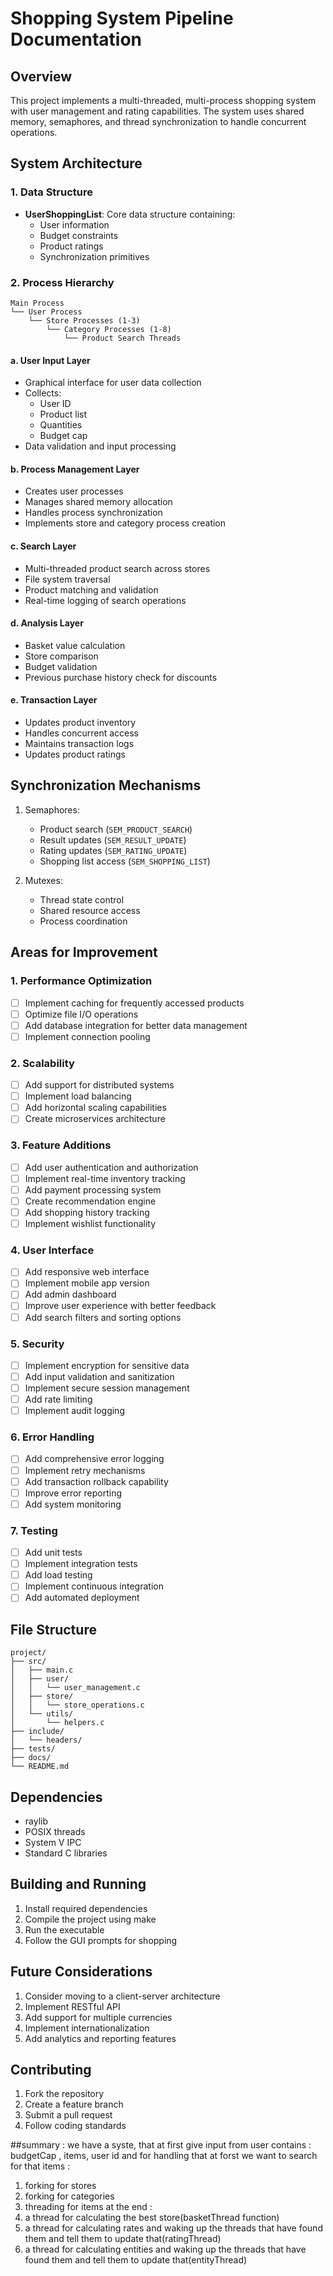 # Shopping System Pipeline Documentation

## Overview
This project implements a multi-threaded, multi-process shopping system with user management and rating capabilities. The system uses shared memory, semaphores, and thread synchronization to handle concurrent operations.

## System Architecture

### 1. Data Structure
- **UserShoppingList**: Core data structure containing:
  - User information
  - Budget constraints
  - Product ratings
  - Synchronization primitives

### 2. Process Hierarchy
```
Main Process
└── User Process
    └── Store Processes (1-3)
        └── Category Processes (1-8)
            └── Product Search Threads
```

#### a. User Input Layer
- Graphical interface for user data collection
- Collects:
  - User ID
  - Product list
  - Quantities
  - Budget cap
- Data validation and input processing

#### b. Process Management Layer
- Creates user processes
- Manages shared memory allocation
- Handles process synchronization
- Implements store and category process creation

#### c. Search Layer
- Multi-threaded product search across stores
- File system traversal
- Product matching and validation
- Real-time logging of search operations

#### d. Analysis Layer
- Basket value calculation
- Store comparison
- Budget validation
- Previous purchase history check for discounts

#### e. Transaction Layer
- Updates product inventory
- Handles concurrent access
- Maintains transaction logs
- Updates product ratings

## Synchronization Mechanisms
1. Semaphores:
   - Product search (`SEM_PRODUCT_SEARCH`)
   - Result updates (`SEM_RESULT_UPDATE`)
   - Rating updates (`SEM_RATING_UPDATE`)
   - Shopping list access (`SEM_SHOPPING_LIST`)

2. Mutexes:
   - Thread state control
   - Shared resource access
   - Process coordination

## Areas for Improvement

### 1. Performance Optimization
- [ ] Implement caching for frequently accessed products
- [ ] Optimize file I/O operations
- [ ] Add database integration for better data management
- [ ] Implement connection pooling

### 2. Scalability
- [ ] Add support for distributed systems
- [ ] Implement load balancing
- [ ] Add horizontal scaling capabilities
- [ ] Create microservices architecture

### 3. Feature Additions
- [ ] Add user authentication and authorization
- [ ] Implement real-time inventory tracking
- [ ] Add payment processing system
- [ ] Create recommendation engine
- [ ] Add shopping history tracking
- [ ] Implement wishlist functionality

### 4. User Interface
- [ ] Add responsive web interface
- [ ] Implement mobile app version
- [ ] Add admin dashboard
- [ ] Improve user experience with better feedback
- [ ] Add search filters and sorting options

### 5. Security
- [ ] Implement encryption for sensitive data
- [ ] Add input validation and sanitization
- [ ] Implement secure session management
- [ ] Add rate limiting
- [ ] Implement audit logging

### 6. Error Handling
- [ ] Add comprehensive error logging
- [ ] Implement retry mechanisms
- [ ] Add transaction rollback capability
- [ ] Improve error reporting
- [ ] Add system monitoring

### 7. Testing
- [ ] Add unit tests
- [ ] Implement integration tests
- [ ] Add load testing
- [ ] Implement continuous integration
- [ ] Add automated deployment

## File Structure
```
project/
├── src/
│   ├── main.c
│   ├── user/
│   │   └── user_management.c
│   ├── store/
│   │   └── store_operations.c
│   └── utils/
│       └── helpers.c
├── include/
│   └── headers/
├── tests/
├── docs/
└── README.md
```

## Dependencies
- raylib
- POSIX threads
- System V IPC
- Standard C libraries

## Building and Running
1. Install required dependencies
2. Compile the project using make
3. Run the executable
4. Follow the GUI prompts for shopping

## Future Considerations
1. Consider moving to a client-server architecture
2. Implement RESTful API
3. Add support for multiple currencies
4. Implement internationalization
5. Add analytics and reporting features

## Contributing
1. Fork the repository
2. Create a feature branch
3. Submit a pull request
4. Follow coding standards

##summary :
we have a syste, that at first give input from user contains : budgetCap , items, user id and for handling that at forst 
we want to search for that items :
1. forking for stores
2. forking for categories
3. threading for items
at the end :
1. a thread for calculating the best store(basketThread function)
2. a thread for calculating rates and waking up the threads that have found them and tell them to update that(ratingThread)
3. a thread for calculating entities and waking up the threads that have found them and tell them to update that(entityThread)

